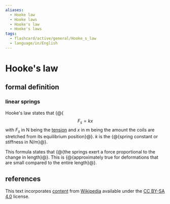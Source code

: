 ```yaml
---
aliases:
  - Hooke law
  - Hooke laws
  - Hooke's law
  - Hooke's laws
tags:
  - flashcard/active/general/Hooke_s_law
  - language/in/English
---
```


# Hooke's law

## formal definition

### linear springs

Hooke's law states that {@{$$F_s = kx$$ with $F_s$ in N being the [tension](tension%20(physics).md) and $x$ in m being the amount the coils are stretched from its equilibrium position}@}. $k$ is the {@{spring constant or stiffness in N/m}@}. <!--SR:!2026-05-04,523,310!2025-05-31,290,330-->

This formula states that {@{the springs exert a force proportional to the change in length}@}. This is {@{approximately true for deformations that are small compared to the entire length}@}. <!--SR:!2025-04-12,252,330!2024-12-13,159,310-->

## references

This text incorporates [content](https://en.wikipedia.org/wiki/Hooke's_law) from [Wikipedia](Wikipedia.md) available under the [CC BY-SA 4.0](https://creativecommons.org/licenses/by-sa/4.0/) license.
